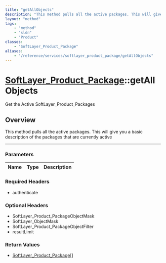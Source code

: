 ```yaml
---
title: "getAllObjects"
description: "This method pulls all the active packages. This will give you a basic description of the packages that are currently act... "
layout: "method"
tags:
    - "method"
    - "sldn"
    - "Product"
classes:
    - "SoftLayer_Product_Package"
aliases:
    - "/reference/services/softlayer_product_package/getAllObjects"
---
```

# [SoftLayer_Product_Package](/reference/services/SoftLayer_Product_Package)::getAllObjects


Get the Active SoftLayer_Product_Packages


## Overview 
This method pulls all the active packages. This will give you a basic description of the packages that are currently active 

-----

### Parameters 
|Name | Type | Description |
| --- | --- | --- |


### Required Headers
* authenticate


### Optional Headers
* SoftLayer_Product_PackageObjectMask
* SoftLayer_ObjectMask
* SoftLayer_Product_PackageObjectFilter
* resultLimit

### Return Values
* <a href='/reference/datatypes/SoftLayer_Product_Package'>SoftLayer_Product_Package[] </a>




